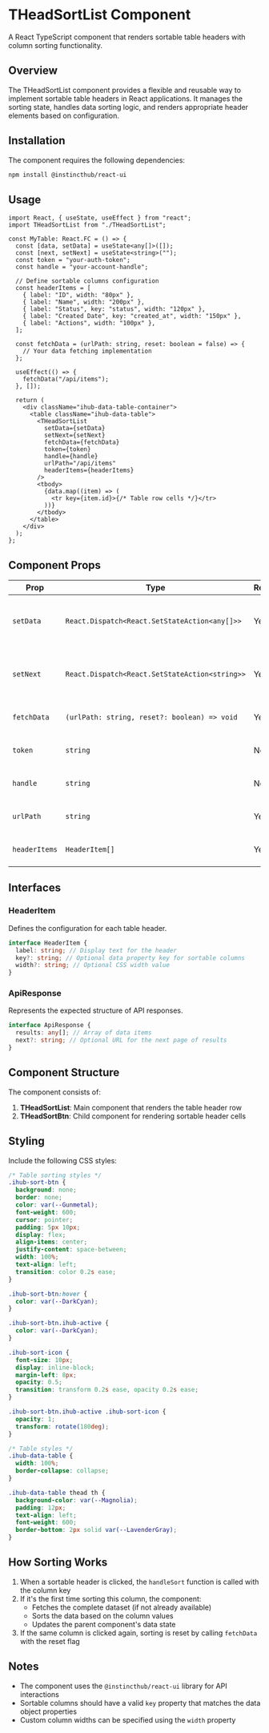 # THeadSortList Component

A React TypeScript component that renders sortable table headers with column sorting functionality.

## Overview

The THeadSortList component provides a flexible and reusable way to implement sortable table headers in React applications. It manages the sorting state, handles data sorting logic, and renders appropriate header elements based on configuration.

## Installation

The component requires the following dependencies:

```bash
npm install @instincthub/react-ui
```

## Usage

```tsx
import React, { useState, useEffect } from "react";
import THeadSortList from "./THeadSortList";

const MyTable: React.FC = () => {
  const [data, setData] = useState<any[]>([]);
  const [next, setNext] = useState<string>("");
  const token = "your-auth-token";
  const handle = "your-account-handle";

  // Define sortable columns configuration
  const headerItems = [
    { label: "ID", width: "80px" },
    { label: "Name", width: "200px" },
    { label: "Status", key: "status", width: "120px" },
    { label: "Created Date", key: "created_at", width: "150px" },
    { label: "Actions", width: "100px" },
  ];

  const fetchData = (urlPath: string, reset: boolean = false) => {
    // Your data fetching implementation
  };

  useEffect(() => {
    fetchData("/api/items");
  }, []);

  return (
    <div className="ihub-data-table-container">
      <table className="ihub-data-table">
        <THeadSortList
          setData={setData}
          setNext={setNext}
          fetchData={fetchData}
          token={token}
          handle={handle}
          urlPath="/api/items"
          headerItems={headerItems}
        />
        <tbody>
          {data.map((item) => (
            <tr key={item.id}>{/* Table row cells */}</tr>
          ))}
        </tbody>
      </table>
    </div>
  );
};
```

## Component Props

| Prop          | Type                                           | Required | Description                                               |
| ------------- | ---------------------------------------------- | -------- | --------------------------------------------------------- |
| `setData`     | `React.Dispatch<React.SetStateAction<any[]>>`  | Yes      | Function to update the data state in the parent component |
| `setNext`     | `React.Dispatch<React.SetStateAction<string>>` | Yes      | Function to update the pagination 'next' URL state        |
| `fetchData`   | `(urlPath: string, reset?: boolean) => void`   | Yes      | Function to fetch data from the API                       |
| `token`       | `string`                                       | No       | Authentication token for API requests                     |
| `handle`      | `string`                                       | No       | User/account handle for API requests                      |
| `urlPath`     | `string`                                       | Yes      | API endpoint path for data fetching                       |
| `headerItems` | `HeaderItem[]`                                 | Yes      | Configuration for table headers                           |

## Interfaces

### HeaderItem

Defines the configuration for each table header.

```typescript
interface HeaderItem {
  label: string; // Display text for the header
  key?: string; // Optional data property key for sortable columns
  width?: string; // Optional CSS width value
}
```

### ApiResponse

Represents the expected structure of API responses.

```typescript
interface ApiResponse {
  results: any[]; // Array of data items
  next?: string; // Optional URL for the next page of results
}
```

## Component Structure

The component consists of:

1. **THeadSortList**: Main component that renders the table header row
2. **THeadSortBtn**: Child component for rendering sortable header cells

## Styling

Include the following CSS styles:

```css
/* Table sorting styles */
.ihub-sort-btn {
  background: none;
  border: none;
  color: var(--Gunmetal);
  font-weight: 600;
  cursor: pointer;
  padding: 5px 10px;
  display: flex;
  align-items: center;
  justify-content: space-between;
  width: 100%;
  text-align: left;
  transition: color 0.2s ease;
}

.ihub-sort-btn:hover {
  color: var(--DarkCyan);
}

.ihub-sort-btn.ihub-active {
  color: var(--DarkCyan);
}

.ihub-sort-icon {
  font-size: 10px;
  display: inline-block;
  margin-left: 8px;
  opacity: 0.5;
  transition: transform 0.2s ease, opacity 0.2s ease;
}

.ihub-sort-btn.ihub-active .ihub-sort-icon {
  opacity: 1;
  transform: rotate(180deg);
}

/* Table styles */
.ihub-data-table {
  width: 100%;
  border-collapse: collapse;
}

.ihub-data-table thead th {
  background-color: var(--Magnolia);
  padding: 12px;
  text-align: left;
  font-weight: 600;
  border-bottom: 2px solid var(--LavenderGray);
}
```

## How Sorting Works

1. When a sortable header is clicked, the `handleSort` function is called with the column key
2. If it's the first time sorting this column, the component:
   - Fetches the complete dataset (if not already available)
   - Sorts the data based on the column values
   - Updates the parent component's data state
3. If the same column is clicked again, sorting is reset by calling `fetchData` with the reset flag

## Notes

- The component uses the `@instincthub/react-ui` library for API interactions
- Sortable columns should have a valid `key` property that matches the data object properties
- Custom column widths can be specified using the `width` property
